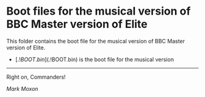 # Boot files for the musical version of BBC Master version of Elite

This folder contains the boot file for the musical version of BBC Master version of Elite.

* [$.!BOOT.bin]($.!BOOT.bin) is the boot file for the musical version

---

Right on, Commanders!

_Mark Moxon_